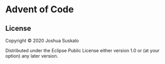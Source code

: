 # Advent of Code

## License

Copyright © 2020 Joshua Suskalo

Distributed under the Eclipse Public License either version 1.0 or (at
your option) any later version.
